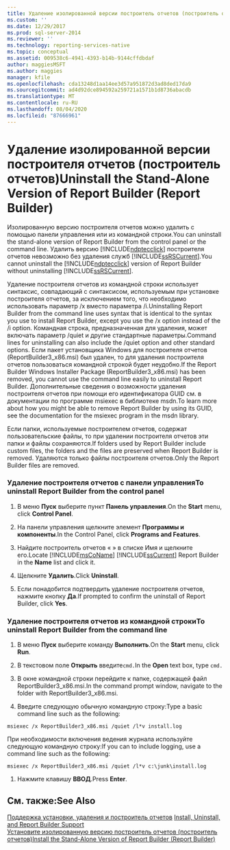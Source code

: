 ```yaml
---
title: Удаление изолированной версии построитель отчетов (построитель отчетов) | Документация Майкрософт
ms.custom: ''
ms.date: 12/29/2017
ms.prod: sql-server-2014
ms.reviewer: ''
ms.technology: reporting-services-native
ms.topic: conceptual
ms.assetid: 009538c6-4941-4393-b14b-9144cffdbdaf
author: maggiesMSFT
ms.author: maggies
manager: kfile
ms.openlocfilehash: cda13248d1aa14ee3d57a951872d3ad8ded17da9
ms.sourcegitcommit: ad4d92dce894592a259721a1571b1d8736abacdb
ms.translationtype: MT
ms.contentlocale: ru-RU
ms.lasthandoff: 08/04/2020
ms.locfileid: "87666961"
---
```

# <a name="uninstall-the-stand-alone-version-of-report-builder-report-builder"></a><span data-ttu-id="751ad-102">Удаление изолированной версии построителя отчетов (построитель отчетов)</span><span class="sxs-lookup"><span data-stu-id="751ad-102">Uninstall the Stand-Alone Version of Report Builder (Report Builder)</span></span>
  <span data-ttu-id="751ad-103">Изолированную версию построителя отчетов можно удалить с помощью панели управления или из командной строки.</span><span class="sxs-lookup"><span data-stu-id="751ad-103">You can uninstall the stand-alone version of Report Builder from the control panel or the command line.</span></span> <span data-ttu-id="751ad-104">Удалить версию [!INCLUDE[ndptecclick](../../includes/ndptecclick-md.md)] построителя отчетов невозможно без удаления служб [!INCLUDE[ssRSCurrent](../../includes/ssrscurrent-md.md)].</span><span class="sxs-lookup"><span data-stu-id="751ad-104">You cannot uninstall the [!INCLUDE[ndptecclick](../../includes/ndptecclick-md.md)] version of Report Builder without uninstalling [!INCLUDE[ssRSCurrent](../../includes/ssrscurrent-md.md)].</span></span>  
  
 <span data-ttu-id="751ad-105">Удаление построителя отчетов из командной строки использует синтаксис, совпадающий с синтаксисом, используемым при установке построителя отчетов, за исключением того, что необходимо использовать параметр /x вместо параметра /i.</span><span class="sxs-lookup"><span data-stu-id="751ad-105">Uninstalling Report Builder from the command line uses syntax that is identical to the syntax you use to install Report Builder, except you use the /x option instead of the /i option.</span></span> <span data-ttu-id="751ad-106">Командная строка, предназначенная для удаления, может включать параметр /quiet и другие стандартные параметры.</span><span class="sxs-lookup"><span data-stu-id="751ad-106">Command lines for uninstalling can also include the /quiet option and other standard options.</span></span> <span data-ttu-id="751ad-107">Если пакет установщика Windows для построителя отчетов (ReportBuilder3_x86.msi) был удален, то для удаления построителя отчетов пользоваться командной строкой будет неудобно.</span><span class="sxs-lookup"><span data-stu-id="751ad-107">If the Report Builder Windows Installer Package (ReportBuilder3_x86.msi) has been removed, you cannot use the command line easily to uninstall Report Builder.</span></span> <span data-ttu-id="751ad-108">Дополнительные сведения о возможности удаления построителя отчетов при помощи его идентификатора GUID см. в документации по программе msiexec в библиотеке msdn.</span><span class="sxs-lookup"><span data-stu-id="751ad-108">To learn more about how you might be able to remove Report Builder by using its GUID, see the documentation for the msiexec program in the msdn library.</span></span>  
  
 <span data-ttu-id="751ad-109">Если папки, используемые построителем отчетов, содержат пользовательские файлы, то при удалении построителя отчетов эти папки и файлы сохраняются.</span><span class="sxs-lookup"><span data-stu-id="751ad-109">If folders used by Report Builder include custom files, the folders and the files are preserved when Report Builder is removed.</span></span> <span data-ttu-id="751ad-110">Удаляются только файлы построителя отчетов.</span><span class="sxs-lookup"><span data-stu-id="751ad-110">Only the Report Builder files are removed.</span></span>  
  
### <a name="to-uninstall-report-builder-from-the-control-panel"></a><span data-ttu-id="751ad-111">Удаление построителя отчетов с панели управления</span><span class="sxs-lookup"><span data-stu-id="751ad-111">To uninstall Report Builder from the control panel</span></span>  
  
1.  <span data-ttu-id="751ad-112">В меню **Пуск** выберите пункт **Панель управления**.</span><span class="sxs-lookup"><span data-stu-id="751ad-112">On the **Start** menu, click **Control Panel**.</span></span>  
  
2.  <span data-ttu-id="751ad-113">На панели управления щелкните элемент **Программы и компоненты**.</span><span class="sxs-lookup"><span data-stu-id="751ad-113">In the Control Panel, click **Programs and Features**.</span></span>  
  
3.  <span data-ttu-id="751ad-114">Найдите построитель отчетов «  » в списке Имя и щелкните его.</span><span class="sxs-lookup"><span data-stu-id="751ad-114">Locate [!INCLUDE[msCoName](../../includes/msconame-md.md)] [!INCLUDE[ssCurrent](../../includes/sscurrent-md.md)] Report Builder in the **Name** list and click it.</span></span>  
  
4.  <span data-ttu-id="751ad-115">Щелкните **Удалить**.</span><span class="sxs-lookup"><span data-stu-id="751ad-115">Click **Uninstall**.</span></span>  
  
5.  <span data-ttu-id="751ad-116">Если понадобится подтвердить удаление построителя отчетов, нажмите кнопку **Да**.</span><span class="sxs-lookup"><span data-stu-id="751ad-116">If prompted to confirm the uninstall of Report Builder, click **Yes**.</span></span>  
  
### <a name="to-uninstall-report-builder-from-the-command-line"></a><span data-ttu-id="751ad-117">Удаление построителя отчетов из командной строки</span><span class="sxs-lookup"><span data-stu-id="751ad-117">To uninstall Report Builder from the command line</span></span>  
  
1.  <span data-ttu-id="751ad-118">В меню **Пуск** выберите команду **Выполнить**.</span><span class="sxs-lookup"><span data-stu-id="751ad-118">On the **Start** menu, click **Run**.</span></span>  
  
2.  <span data-ttu-id="751ad-119">В текстовом поле **Открыть** введите`cmd.`</span><span class="sxs-lookup"><span data-stu-id="751ad-119">In the **Open** text box, type `cmd.`</span></span>  
  
3.  <span data-ttu-id="751ad-120">В окне командной строки перейдите к папке, содержащей файл ReportBuilder3_x86.msi.</span><span class="sxs-lookup"><span data-stu-id="751ad-120">In the command prompt window, navigate to the folder with ReportBuilder3_x86.msi.</span></span>  
  
4.  <span data-ttu-id="751ad-121">Введите следующую обычную командную строку:</span><span class="sxs-lookup"><span data-stu-id="751ad-121">Type a basic command line such as the following:</span></span>  
  
 `msiexec /x ReportBuilder3_x86.msi /quiet /l*v install.log`  
  
 <span data-ttu-id="751ad-122">При необходимости включения ведения журнала используйте следующую командную строку:</span><span class="sxs-lookup"><span data-stu-id="751ad-122">If you can to include logging, use a command line such as the following:</span></span>  
  
 `msiexec /x ReportBuilder3_x86.msi /quiet /l*v c:\junk\install.log`  
  
1.  <span data-ttu-id="751ad-123">Нажмите клавишу **ВВОД**.</span><span class="sxs-lookup"><span data-stu-id="751ad-123">Press **Enter**.</span></span>  
  
## <a name="see-also"></a><span data-ttu-id="751ad-124">См. также:</span><span class="sxs-lookup"><span data-stu-id="751ad-124">See Also</span></span>  
 <span data-ttu-id="751ad-125">[Поддержка установки, удаления и построитель отчетов](../install-uninstall-and-report-builder-support.md) </span><span class="sxs-lookup"><span data-stu-id="751ad-125">[Install, Uninstall, and Report Builder Support](../install-uninstall-and-report-builder-support.md) </span></span>  
 [<span data-ttu-id="751ad-126">Установите изолированную версию построитель отчетов &#40;построитель отчетов&#41;</span><span class="sxs-lookup"><span data-stu-id="751ad-126">Install the Stand-Alone Version of Report Builder &#40;Report Builder&#41;</span></span>](install-report-builder.md)  
  
  
